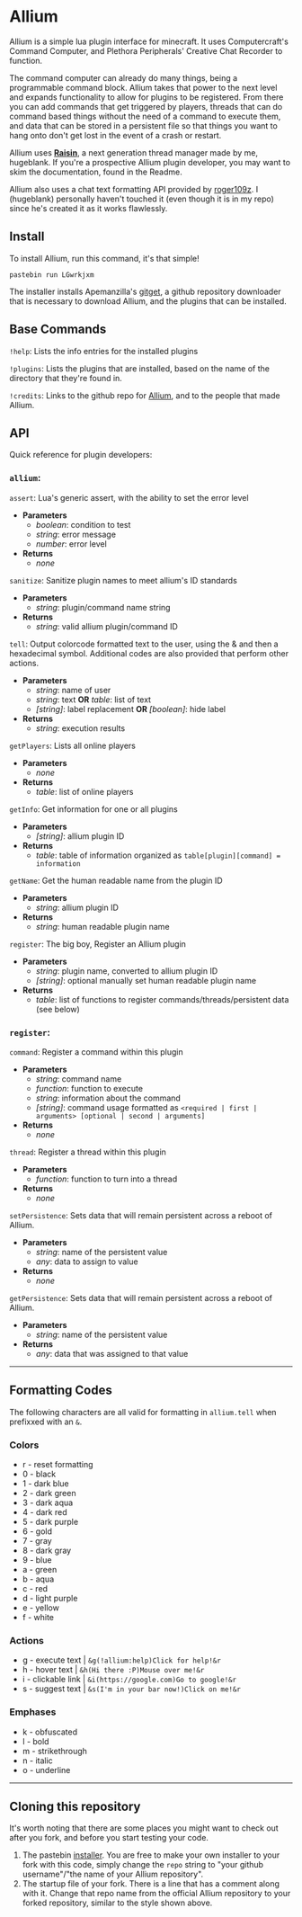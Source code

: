 # Allium
Allium is a simple lua plugin interface for minecraft.
It uses Computercraft's Command Computer, and Plethora Peripherals' Creative Chat Recorder to function.

The command computer can already do many things, being a programmable command block. Allium takes that power to the next level and expands functionality to allow for plugins to be registered. From there you can add commands that get triggered by players, threads that can do command based things without the need of a command to execute them, and data that can be stored in a persistent file so that things you want to hang onto don't get lost in the event of a crash or restart.

Allium uses **[Raisin](https://github.com/hugeblank/raisin/)**, a next generation thread manager made by me, hugeblank. If you're a prospective Allium plugin developer, you may want to skim the documentation, found in the Readme.

Allium also uses a chat text formatting API provided by [roger109z](https://github.com/roger109z/). I (hugeblank) personally haven't touched it (even though it is in my repo) since he's created it as it works flawlessly.

## Install
To install Allium, run this command, it's that simple!

`pastebin run LGwrkjxm`

The installer installs Apemanzilla's [gitget](http://www.computercraft.info/forums2/index.php?/topic/17387-gitget-version-2-release/), a github repository downloader that is necessary to download Allium, and the plugins that can be installed.

## Base Commands
`!help`: Lists the info entries for the installed plugins

`!plugins`: Lists the plugins that are installed, based on the name of the directory that they're found in.

`!credits`: Links to the github repo for [Allium](https://github.com/hugeblank/Allium), and to the people that made Allium.

## API
Quick reference for plugin developers:

### `allium`: 
`assert`: Lua's generic assert, with the ability to set the error level
- **Parameters**
  - _boolean_: condition to test
  - _string_: error message
  - _number_: error level
- **Returns**
  - _none_

`sanitize`: Sanitize plugin names to meet allium's ID standards
- **Parameters**
  - _string_: plugin/command name string
- **Returns**
  - _string_: valid allium plugin/command ID

`tell`: Output colorcode formatted text to the user, using the & and then a hexadecimal symbol. Additional codes are also provided that perform other actions.
- **Parameters**
  - _string_: name of user
  - _string_: text __OR__ _table_: list of text
  - _[string]_: label replacement __OR__ _[boolean]_: hide label
- **Returns**
  - _string_: execution results

`getPlayers`: Lists all online players
- **Parameters**
  - _none_
- **Returns**
  - _table_: list of online players

`getInfo`: Get information for one or all plugins
- **Parameters**
  - _[string]_: allium plugin ID
- **Returns**
  - _table_: table of information organized as `table[plugin][command] = information`

`getName`: Get the human readable name from the plugin ID
- **Parameters**
  - _string_: allium plugin ID
- **Returns**
  - _string_: human readable plugin name

`register`: The big boy, Register an Allium plugin
- **Parameters**
  - _string_: plugin name, converted to allium plugin ID
  - _[string]_: optional manually set human readable plugin name
- **Returns**
  - _table_: list of functions to register commands/threads/persistent data (see below)

### `register`: 
`command`: Register a command within this plugin
- **Parameters**
  - _string_: command name
  - _function_: function to execute
  - _string_: information about the command
  - _[string]_: command usage formatted as `<required | first | arguments> [optional | second | arguments]`
- **Returns**
  - _none_

`thread`: Register a thread within this plugin
- **Parameters**
  - _function_: function to turn into a thread
- **Returns**
  - _none_

`setPersistence`: Sets data that will remain persistent across a reboot of Allium.
- **Parameters**
  - _string_: name of the persistent value
  - _any_: data to assign to value
- **Returns**
  - _none_

`getPersistence`: Sets data that will remain persistent across a reboot of Allium.
- **Parameters**
  - _string_: name of the persistent value
- **Returns**
  - _any_: data that was assigned to that value
---
## Formatting Codes
The following characters are all valid for formatting in `allium.tell` when prefixxed with an `&`.

### Colors
- r - reset formatting
- 0 - black
- 1 - dark blue
- 2 - dark green
- 3 - dark aqua
- 4 - dark red
- 5 - dark purple
- 6 - gold
- 7 - gray
- 8 - dark gray
- 9 - blue
- a - green
- b - aqua
- c - red
- d - light purple
- e - yellow
- f - white

### Actions
- g - execute text | `&g(!allium:help)Click for help!&r`
- h - hover text | `&h(Hi there :P)Mouse over me!&r`
- i - clickable link | `&i(https://google.com)Go to google!&r`
- s - suggest text | `&s(I'm in your bar now!)Click on me!&r`

### Emphases
- k - obfuscated
- l - bold
- m - strikethrough
- n - italic
- o - underline

---
## Cloning this repository
It's worth noting that there are some places you might want to check out after you fork, and before you start testing your code. 

1. The pastebin [installer](https://www.pastebin.com/LGwrkjxm). You are free to make your own installer to your fork with this code, simply change the `repo` string to "your github username"/"the name of your Allium repository".
2. The startup file of your fork. There is a line that has a comment along with it. Change that repo name from the official Allium repository to your forked repository, similar to the style shown above.